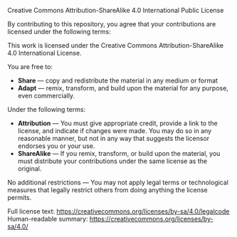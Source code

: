 Creative Commons Attribution-ShareAlike 4.0 International Public License

By contributing to this repository, you agree that your contributions are licensed under the following terms:

This work is licensed under the Creative Commons Attribution-ShareAlike 4.0 International License. 

You are free to:

- **Share** — copy and redistribute the material in any medium or format
- **Adapt** — remix, transform, and build upon the material for any purpose, even commercially.

Under the following terms:

- **Attribution** — You must give appropriate credit, provide a link to the license, and indicate if changes were made. You may do so in any reasonable manner, but not in any way that suggests the licensor endorses you or your use.
- **ShareAlike** — If you remix, transform, or build upon the material, you must distribute your contributions under the same license as the original.

No additional restrictions — You may not apply legal terms or technological measures that legally restrict others from doing anything the license permits.

Full license text: https://creativecommons.org/licenses/by-sa/4.0/legalcode
Human-readable summary: https://creativecommons.org/licenses/by-sa/4.0/
